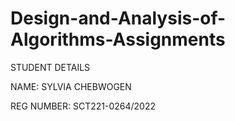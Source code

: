 # Design-and-Analysis-of-Algorithms-Assignments


STUDENT DETAILS 

NAME: SYLVIA CHEBWOGEN   

REG NUMBER: SCT221-0264/2022
